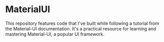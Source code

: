 # MaterialUI
This repository features code that I've built while following a tutorial from the Material-UI documentation. It's a practical resource for learning and mastering Material-UI, a popular UI framework.
